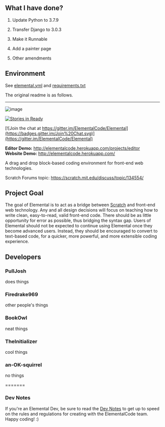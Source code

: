 ## What I have done?

1. Update Python to 3.7.9

2. Transfer Django to 3.0.3

3. Make it Runnable

4. Add a painter page

5. Other amendments

## Environment

See [elemental.yml](elemental.yml) and [requirements.txt](requirements.txt)

The original readme is as follows.

---

![image](https://cloud.githubusercontent.com/assets/5458180/8791470/4f758e90-2f29-11e5-8f29-98886c74cb52.png)

[![Stories in Ready](https://badge.waffle.io/ElementalCode/Elemental.png?label=ready&title=Ready)](https://waffle.io/ElementalCode/Elemental)

[![Join the chat at https://gitter.im/ElementalCode/Elemental](https://badges.gitter.im/Join%20Chat.svg)](https://gitter.im/ElementalCode/Elemental)

**Editor Demo:** http://elementalcode.herokuapp.com/projects/editor  
**Website Demo:** http://elementalcode.herokuapp.com/

A drag and drop block-based coding environment for front-end web technologies.

Scratch Forums topic: https://scratch.mit.edu/discuss/topic/134554/

## Project Goal

The goal of Elemental is to act as a bridge between [Scratch](http://scratch.mit.edu/) and front-end web technology. Any and all design decisions will focus on teaching how to write clean, easy-to-read, valid front-end code. There should be as little opportunity for error as possible, thus bridging the syntax gap. Users of Elemental should not be expected to continue using Elemental once they become advanced users. Instead, they should be encouraged to convert to text-based code, for a quicker, more powerful, and more extensible coding experience.

## Developers

### PullJosh
does things

### Firedrake969
other people's things

### BookOwl
neat things

### TheInitializer
cool things

### an-OK-squirrel
no things

=======

### Dev Notes
If you're an Elemental Dev, be sure to read the [Dev Notes](https://github.com/ElementalCode/Elemental/wiki/Dev-Notes) to get up to speed on the rules and regulations for creating with the ElementalCode team. Happy coding! :)
